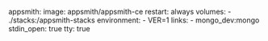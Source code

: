   appsmith:
    image: appsmith/appsmith-ce
    restart: always
    volumes:
      - ./stacks:/appsmith-stacks
    environment:
     - VER=1
    links:
      - mongo_dev:mongo
    stdin_open: true
    tty: true
